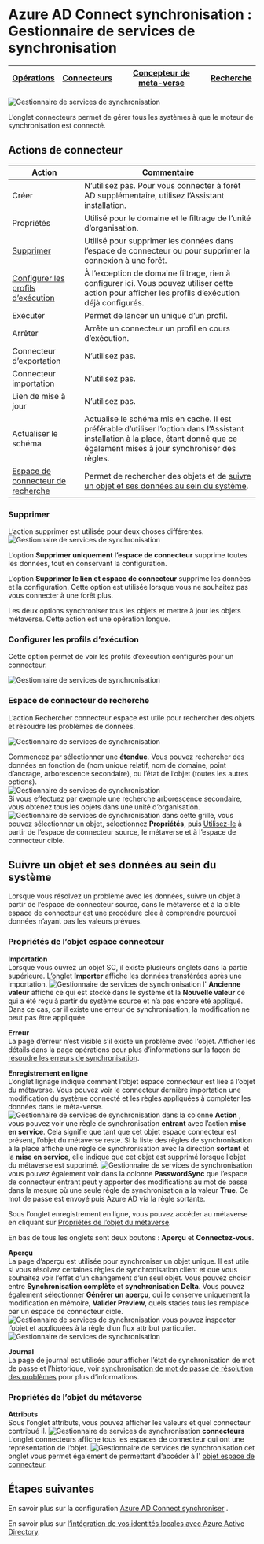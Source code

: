 <properties
    pageTitle="Azure AD Connect synchronisation : Gestionnaire de services de synchronisation UI | Microsoft Azure"
    description="Comprendre l’onglet connecteurs dans le Gestionnaire de services de synchronisation pour Azure AD Connect."
    services="active-directory"
    documentationCenter=""
    authors="andkjell"
    manager="femila"
    editor=""/>

<tags
    ms.service="active-directory"
    ms.workload="identity"
    ms.tgt_pltfrm="na"
    ms.devlang="na"
    ms.topic="article"
    ms.date="09/07/2016"
    ms.author="billmath"/>


# <a name="azure-ad-connect-sync-synchronization-service-manager"></a>Azure AD Connect synchronisation : Gestionnaire de services de synchronisation

[Opérations](active-directory-aadconnectsync-service-manager-ui-operations.md) | [Connecteurs](active-directory-aadconnectsync-service-manager-ui-connectors.md) | [Concepteur de méta-verse](active-directory-aadconnectsync-service-manager-ui-mvdesigner.md) | [Recherche](active-directory-aadconnectsync-service-manager-ui-mvsearch.md)
--- | --- | --- | ---

![Gestionnaire de services de synchronisation](./media/active-directory-aadconnectsync-service-manager-ui/connectors.png)

L’onglet connecteurs permet de gérer tous les systèmes à que le moteur de synchronisation est connecté.

## <a name="connector-actions"></a>Actions de connecteur

Action | Commentaire
--- | ---
Créer | N’utilisez pas. Pour vous connecter à forêt AD supplémentaire, utilisez l’Assistant installation.
Propriétés | Utilisé pour le domaine et le filtrage de l’unité d’organisation.
[Supprimer](#delete) | Utilisé pour supprimer les données dans l’espace de connecteur ou pour supprimer la connexion à une forêt.
[Configurer les profils d’exécution](#configure-run-profiles) | À l’exception de domaine filtrage, rien à configurer ici. Vous pouvez utiliser cette action pour afficher les profils d’exécution déjà configurés.
Exécuter | Permet de lancer un unique d’un profil.
Arrêter | Arrête un connecteur un profil en cours d’exécution.
Connecteur d’exportation | N’utilisez pas.
Connecteur importation | N’utilisez pas.
Lien de mise à jour | N’utilisez pas.
Actualiser le schéma | Actualise le schéma mis en cache. Il est préférable d’utiliser l’option dans l’Assistant installation à la place, étant donné que ce également mises à jour synchroniser des règles.
[Espace de connecteur de recherche](#search-connector-space) | Permet de rechercher des objets et de [suivre un objet et ses données au sein du système](#follow-an-object-and-its-data-through-the-system).

### <a name="delete"></a>Supprimer
L’action supprimer est utilisée pour deux choses différentes.
![Gestionnaire de services de synchronisation](./media/active-directory-aadconnectsync-service-manager-ui/connectordelete.png)

L’option **Supprimer uniquement l’espace de connecteur** supprime toutes les données, tout en conservant la configuration.

L’option **Supprimer le lien et espace de connecteur** supprime les données et la configuration. Cette option est utilisée lorsque vous ne souhaitez pas vous connecter à une forêt plus.

Les deux options synchroniser tous les objets et mettre à jour les objets métaverse. Cette action est une opération longue.

### <a name="configure-run-profiles"></a>Configurer les profils d’exécution
Cette option permet de voir les profils d’exécution configurés pour un connecteur.

![Gestionnaire de services de synchronisation](./media/active-directory-aadconnectsync-service-manager-ui/configurerunprofiles.png)

### <a name="search-connector-space"></a>Espace de connecteur de recherche
L’action Rechercher connecteur espace est utile pour rechercher des objets et résoudre les problèmes de données.

![Gestionnaire de services de synchronisation](./media/active-directory-aadconnectsync-service-manager-ui/cssearch.png)

Commencez par sélectionner une **étendue**. Vous pouvez rechercher des données en fonction de (nom unique relatif, nom de domaine, point d’ancrage, arborescence secondaire), ou l’état de l’objet (toutes les autres options).  
![Gestionnaire de services de synchronisation](./media/active-directory-aadconnectsync-service-manager-ui/cssearchscope.png)  
Si vous effectuez par exemple une recherche arborescence secondaire, vous obtenez tous les objets dans une unité d’organisation.
![Gestionnaire de services de synchronisation](./media/active-directory-aadconnectsync-service-manager-ui/cssearchsubtree.png) dans cette grille, vous pouvez sélectionner un objet, sélectionnez **Propriétés**, puis [Utilisez-le](#follow-an-object-and-its-data-through-the-system) à partir de l’espace de connecteur source, le métaverse et à l’espace de connecteur cible.

## <a name="follow-an-object-and-its-data-through-the-system"></a>Suivre un objet et ses données au sein du système
Lorsque vous résolvez un problème avec les données, suivre un objet à partir de l’espace de connecteur source, dans le métaverse et à la cible espace de connecteur est une procédure clée à comprendre pourquoi données n’ayant pas les valeurs prévues.

### <a name="connector-space-object-properties"></a>Propriétés de l’objet espace connecteur
**Importation**  
Lorsque vous ouvrez un objet SC, il existe plusieurs onglets dans la partie supérieure. L’onglet **Importer** affiche les données transférées après une importation.
![Gestionnaire de services de synchronisation](./media/active-directory-aadconnectsync-service-manager-ui/csimport.png) l' **Ancienne valeur** affiche ce qui est stocké dans le système et la **Nouvelle valeur** ce qui a été reçu à partir du système source et n’a pas encore été appliqué. Dans ce cas, car il existe une erreur de synchronisation, la modification ne peut pas être appliquée.

**Erreur**  
La page d’erreur n’est visible s’il existe un problème avec l’objet. Afficher les détails dans la page opérations pour plus d’informations sur la façon de [résoudre les erreurs de synchronisation](active-directory-aadconnectsync-service-manager-ui-operations.md#troubleshoot-errors-in-operations-tab).

**Enregistrement en ligne**  
L’onglet lignage indique comment l’objet espace connecteur est liée à l’objet du métaverse. Vous pouvez voir le connecteur dernière importation une modification du système connecté et les règles appliquées à compléter les données dans le méta-verse.
![Gestionnaire de services de synchronisation](./media/active-directory-aadconnectsync-service-manager-ui/cslineage.png) dans la colonne **Action** , vous pouvez voir une règle de synchronisation **entrant** avec l’action **mise en service**. Cela signifie que tant que cet objet espace connecteur est présent, l’objet du métaverse reste. Si la liste des règles de synchronisation à la place affiche une règle de synchronisation avec la direction **sortant** et la **mise en service**, elle indique que cet objet est supprimé lorsque l’objet du métaverse est supprimé.
![Gestionnaire de services de synchronisation](./media/active-directory-aadconnectsync-service-manager-ui/cslineageout.png) vous pouvez également voir dans la colonne **PasswordSync** que l’espace de connecteur entrant peut y apporter des modifications au mot de passe dans la mesure où une seule règle de synchronisation a la valeur **True**. Ce mot de passe est envoyé puis Azure AD via la règle sortante.

Sous l’onglet enregistrement en ligne, vous pouvez accéder au métaverse en cliquant sur [Propriétés de l’objet du métaverse](#metaverse-object-properties).

En bas de tous les onglets sont deux boutons : **Aperçu** et **Connectez-vous**.

**Aperçu**  
La page d’aperçu est utilisée pour synchroniser un objet unique. Il est utile si vous résolvez certaines règles de synchronisation client et que vous souhaitez voir l’effet d’un changement d’un seul objet. Vous pouvez choisir entre **Synchronisation complète** et **synchronisation Delta**. Vous pouvez également sélectionner **Générer un aperçu**, qui le conserve uniquement la modification en mémoire, **Valider Preview**, quels stades tous les remplace par un espace de connecteur cible.
![Gestionnaire de services de synchronisation](./media/active-directory-aadconnectsync-service-manager-ui/preview1.png) vous pouvez inspecter l’objet et appliquées à la règle d’un flux attribut particulier.
![Gestionnaire de services de synchronisation](./media/active-directory-aadconnectsync-service-manager-ui/preview2.png)

**Journal**  
La page de journal est utilisée pour afficher l’état de synchronisation de mot de passe et l’historique, voir [synchronisation de mot de passe de résolution des problèmes](active-directory-aadconnectsync-implement-password-synchronization.md#troubleshoot-password-synchronization) pour plus d’informations.

### <a name="metaverse-object-properties"></a>Propriétés de l’objet du métaverse
**Attributs**  
Sous l’onglet attributs, vous pouvez afficher les valeurs et quel connecteur contribué il.
![Gestionnaire de services de synchronisation](./media/active-directory-aadconnectsync-service-manager-ui/mvattributes.png)
**connecteurs**  
L’onglet connecteurs affiche tous les espaces de connecteur qui ont une représentation de l’objet.
![Gestionnaire de services de synchronisation](./media/active-directory-aadconnectsync-service-manager-ui/mvconnectors.png) cet onglet vous permet également de permettant d’accéder à l' [objet espace de connecteur](#connector-space-object-properties).

## <a name="next-steps"></a>Étapes suivantes
En savoir plus sur la configuration [Azure AD Connect synchroniser](active-directory-aadconnectsync-whatis.md) .

En savoir plus sur [l’intégration de vos identités locales avec Azure Active Directory](active-directory-aadconnect.md).
